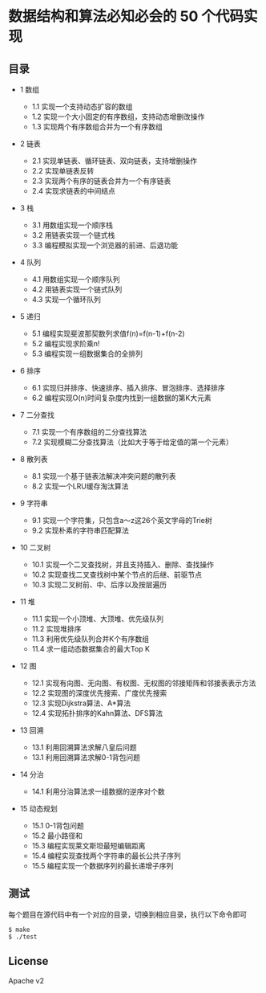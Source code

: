 # 数据结构和算法必知必会的 50 个代码实现

## 目录

- 1 数组
    - 1.1 实现一个支持动态扩容的数组
    - 1.2 实现一个大小固定的有序数组，支持动态增删改操作
    - 1.3 实现两个有序数组合并为一个有序数组

- 2 链表
    - 2.1 实现单链表、循环链表、双向链表，支持增删操作
    - 2.2 实现单链表反转
    - 2.3 实现两个有序的链表合并为一个有序链表
    - 2.4 实现求链表的中间结点

- 3 栈
    - 3.1 用数组实现一个顺序栈
    - 3.2 用链表实现一个链式栈
    - 3.3 编程模拟实现一个浏览器的前进、后退功能

- 4 队列
    - 4.1 用数组实现一个顺序队列
    - 4.2 用链表实现一个链式队列
    - 4.3 实现一个循环队列

- 5 递归
    - 5.1 编程实现斐波那契数列求值f(n)=f(n-1)+f(n-2)
    - 5.2 编程实现求阶乘n!
    - 5.3 编程实现一组数据集合的全排列

- 6 排序
    - 6.1 实现归并排序、快速排序、插入排序、冒泡排序、选择排序
    - 6.2 编程实现O(n)时间复杂度内找到一组数据的第K大元素

- 7 二分查找
    - 7.1 实现一个有序数组的二分查找算法
    - 7.2 实现模糊二分查找算法（比如大于等于给定值的第一个元素）

- 8 散列表
    - 8.1 实现一个基于链表法解决冲突问题的散列表
    - 8.2 实现一个LRU缓存淘汰算法

- 9 字符串
    - 9.1 实现一个字符集，只包含a～z这26个英文字母的Trie树
    - 9.2 实现朴素的字符串匹配算法

- 10 二叉树
    - 10.1 实现一个二叉查找树，并且支持插入、删除、查找操作
    - 10.2 实现查找二叉查找树中某个节点的后继、前驱节点
    - 10.3 实现二叉树前、中、后序以及按层遍历

- 11 堆
    - 11.1 实现一个小顶堆、大顶堆、优先级队列
    - 11.2 实现堆排序
    - 11.3 利用优先级队列合并K个有序数组
    - 11.4 求一组动态数据集合的最大Top K

- 12 图
    - 12.1 实现有向图、无向图、有权图、无权图的邻接矩阵和邻接表表示方法
    - 12.2 实现图的深度优先搜索、广度优先搜索
    - 12.3 实现Dijkstra算法、A*算法
    - 12.4 实现拓扑排序的Kahn算法、DFS算法

- 13 回溯
    - 13.1 利用回溯算法求解八皇后问题
    - 13.1 利用回溯算法求解0-1背包问题

- 14 分治
    - 14.1 利用分治算法求一组数据的逆序对个数

- 15 动态规划
    - 15.1 0-1背包问题
    - 15.2 最小路径和
    - 15.3 编程实现莱文斯坦最短编辑距离
    - 15.4 编程实现查找两个字符串的最长公共子序列
    - 15.5 编程实现一个数据序列的最长递增子序列

## 测试

每个题目在源代码中有一个对应的目录，切换到相应目录，执行以下命令即可

```
$ make
$ ./test
```

## License

Apache v2
